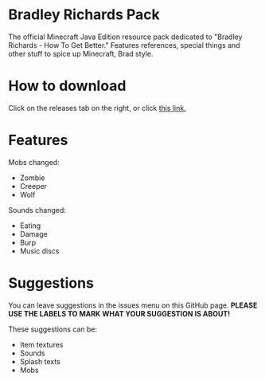 # Bradley Richards Pack
The official Minecraft Java Edition resource pack dedicated to "Bradley Richards - How To Get Better." Features references, special things and other stuff to spice up Minecraft, Brad style.

# How to download
Click on the releases tab on the right, or click [this link.](https://github.com/5tayer/Bradley-Richards-Pack/releases)

# Features
Mobs changed:
- Zombie
- Creeper
- Wolf

Sounds changed:
- Eating
- Damage
- Burp
- Music discs


# Suggestions
You can leave suggestions in the issues menu on this GitHub page. **PLEASE USE THE LABELS TO MARK WHAT YOUR SUGGESTION IS ABOUT!** 

These suggestions can be:
- Item textures
- Sounds
- Splash texts
- Mobs
